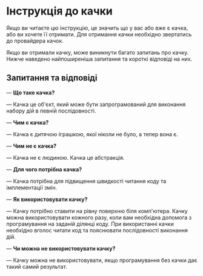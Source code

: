# Інструкція до качки

Якщо ви читаєте цю інструкцію, це значить що у вас або вже є качка, або ви хочете її отримати. 
Для отримання качки необхідно звертатись до провайдера качок. 

Якщо ви отримали качку, може виникнути багато запитань про качку. Нижче наведено найпоширеніша запитання та короткі відповіді на них.

## Запитання та відповіді


&mdash; __Що таке качка?__

&mdash; Качка це об'єкт, який може бути запрограмований для виконання набору дій в певній послідовності. 

&mdash; __Чим є качка?__

&mdash; Качка є дитячою іграшкою, якої ніколи не було, а тепер вона є.

&mdash; __Чим не є качка?__

&mdash; Качка не є людиною. Качка це абстракція.

&mdash; __Для чого потрібна качка?__

&mdash; Качка потрібна для підвищення швидкості читання коду та імплементації змін. 

&mdash; __Як використовувати качку?__

&mdash; Качку потрібно ставити на рівну поверхню біля комп'ютера. Качку можна використовувати кожного разу, коли вам необхідна допомога з програмування на заданій ділянці коду. 
При використанні качки необхідно вголос читати код та пояснювати послідовності виконання дій.

&mdash; __Чи можна не використовувати качку?__

&mdash; Качку можна не використовувати, якщо програмування без качки дає такий самий результат. 

